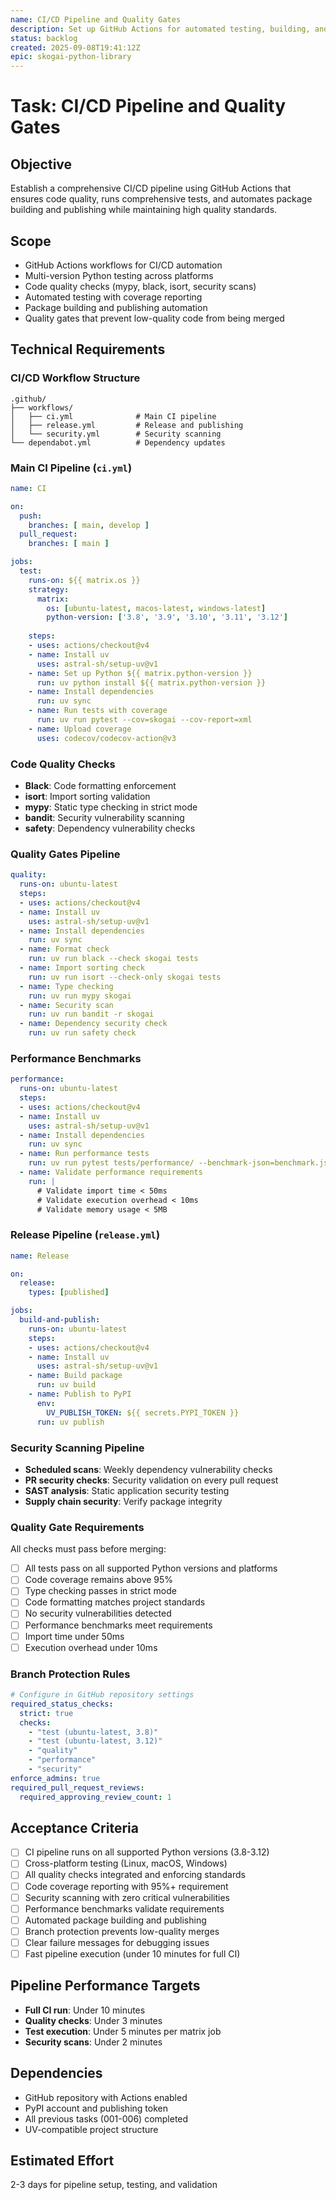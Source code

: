 ```yaml
---
name: CI/CD Pipeline and Quality Gates
description: Set up GitHub Actions for automated testing, building, and publishing with quality gates
status: backlog
created: 2025-09-08T19:41:12Z
epic: skogai-python-library
---
```


# Task: CI/CD Pipeline and Quality Gates

## Objective  
Establish a comprehensive CI/CD pipeline using GitHub Actions that ensures code quality, runs comprehensive tests, and automates package building and publishing while maintaining high quality standards.

## Scope
- GitHub Actions workflows for CI/CD automation
- Multi-version Python testing across platforms
- Code quality checks (mypy, black, isort, security scans)
- Automated testing with coverage reporting
- Package building and publishing automation
- Quality gates that prevent low-quality code from being merged

## Technical Requirements

### CI/CD Workflow Structure
```
.github/
├── workflows/
│   ├── ci.yml              # Main CI pipeline
│   ├── release.yml         # Release and publishing
│   └── security.yml        # Security scanning
└── dependabot.yml          # Dependency updates
```

### Main CI Pipeline (`ci.yml`)
```yaml
name: CI

on:
  push:
    branches: [ main, develop ]
  pull_request:
    branches: [ main ]

jobs:
  test:
    runs-on: ${{ matrix.os }}
    strategy:
      matrix:
        os: [ubuntu-latest, macos-latest, windows-latest]
        python-version: ['3.8', '3.9', '3.10', '3.11', '3.12']
    
    steps:
    - uses: actions/checkout@v4
    - name: Install uv
      uses: astral-sh/setup-uv@v1
    - name: Set up Python ${{ matrix.python-version }}
      run: uv python install ${{ matrix.python-version }}
    - name: Install dependencies
      run: uv sync
    - name: Run tests with coverage
      run: uv run pytest --cov=skogai --cov-report=xml
    - name: Upload coverage
      uses: codecov/codecov-action@v3
```

### Code Quality Checks
- **Black**: Code formatting enforcement
- **isort**: Import sorting validation  
- **mypy**: Static type checking in strict mode
- **bandit**: Security vulnerability scanning
- **safety**: Dependency vulnerability checks

### Quality Gates Pipeline
```yaml
quality:
  runs-on: ubuntu-latest
  steps:
  - uses: actions/checkout@v4
  - name: Install uv
    uses: astral-sh/setup-uv@v1
  - name: Install dependencies
    run: uv sync
  - name: Format check
    run: uv run black --check skogai tests
  - name: Import sorting check  
    run: uv run isort --check-only skogai tests
  - name: Type checking
    run: uv run mypy skogai
  - name: Security scan
    run: uv run bandit -r skogai
  - name: Dependency security check
    run: uv run safety check
```

### Performance Benchmarks
```yaml
performance:
  runs-on: ubuntu-latest
  steps:
  - uses: actions/checkout@v4
  - name: Install uv
    uses: astral-sh/setup-uv@v1
  - name: Install dependencies
    run: uv sync
  - name: Run performance tests
    run: uv run pytest tests/performance/ --benchmark-json=benchmark.json
  - name: Validate performance requirements
    run: |
      # Validate import time < 50ms
      # Validate execution overhead < 10ms  
      # Validate memory usage < 5MB
```

### Release Pipeline (`release.yml`)
```yaml
name: Release

on:
  release:
    types: [published]

jobs:
  build-and-publish:
    runs-on: ubuntu-latest
    steps:
    - uses: actions/checkout@v4
    - name: Install uv
      uses: astral-sh/setup-uv@v1
    - name: Build package
      run: uv build
    - name: Publish to PyPI
      env:
        UV_PUBLISH_TOKEN: ${{ secrets.PYPI_TOKEN }}
      run: uv publish
```

### Security Scanning Pipeline
- **Scheduled scans**: Weekly dependency vulnerability checks
- **PR security checks**: Security validation on every pull request
- **SAST analysis**: Static application security testing
- **Supply chain security**: Verify package integrity

### Quality Gate Requirements
All checks must pass before merging:
- [ ] All tests pass on all supported Python versions and platforms
- [ ] Code coverage remains above 95%
- [ ] Type checking passes in strict mode
- [ ] Code formatting matches project standards
- [ ] No security vulnerabilities detected
- [ ] Performance benchmarks meet requirements
- [ ] Import time under 50ms
- [ ] Execution overhead under 10ms

### Branch Protection Rules
```yaml
# Configure in GitHub repository settings
required_status_checks:
  strict: true
  checks:
    - "test (ubuntu-latest, 3.8)"
    - "test (ubuntu-latest, 3.12)" 
    - "quality"
    - "performance"
    - "security"
enforce_admins: true
required_pull_request_reviews:
  required_approving_review_count: 1
```

## Acceptance Criteria
- [ ] CI pipeline runs on all supported Python versions (3.8-3.12)
- [ ] Cross-platform testing (Linux, macOS, Windows)
- [ ] All quality checks integrated and enforcing standards
- [ ] Code coverage reporting with 95%+ requirement
- [ ] Security scanning with zero critical vulnerabilities
- [ ] Performance benchmarks validate requirements
- [ ] Automated package building and publishing
- [ ] Branch protection prevents low-quality merges
- [ ] Clear failure messages for debugging issues
- [ ] Fast pipeline execution (under 10 minutes for full CI)

## Pipeline Performance Targets
- **Full CI run**: Under 10 minutes
- **Quality checks**: Under 3 minutes
- **Test execution**: Under 5 minutes per matrix job
- **Security scans**: Under 2 minutes

## Dependencies
- GitHub repository with Actions enabled
- PyPI account and publishing token
- All previous tasks (001-006) completed
- UV-compatible project structure

## Estimated Effort
2-3 days for pipeline setup, testing, and validation